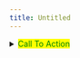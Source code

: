 ```yaml
---
title: Untitled
---
```


<details>

<summary><mark style="color:green;">Call To Action</mark></summary>

Institutional pilots and partnerships

* Early-stage investment
* API technology integration

</details>
